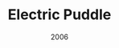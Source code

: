 ---
title: Electric Puddle
_img: electric-puddle.jpg
size: 13 x 13 inches, Framed
medium: Ink on 140-pound Watercolor Paper
date: 2006
_render: false
---